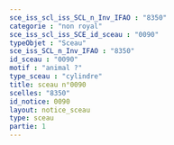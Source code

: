 ```yaml
---
sce_iss_scl_iss_SCL_n_Inv_IFAO : "8350"
categorie : "non royal"
sce_iss_scl_iss_SCE_id_sceau : "0090"
typeObjet : "Sceau"
sce_iss_SCL_n_Inv_IFAO : "8350"
id_sceau : "0090"
motif : "animal ?"
type_sceau : "cylindre"
title: sceau n°0090
scelles: "8350"
id_notice: 0090
layout: notice_sceau
type: sceau
partie: 1
---
```

